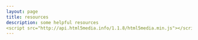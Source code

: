 ```yaml
---
layout: page
title: resources
description: some helpful resources
<script src="http://api.html5media.info/1.1.8/html5media.min.js"></script>
---
```

